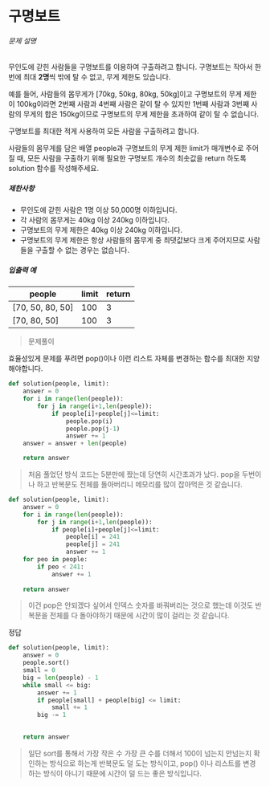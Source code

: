# 구명보트

###### 문제 설명

무인도에 갇힌 사람들을 구명보트를 이용하여 구출하려고 합니다. 구명보트는 작아서 한 번에 최대 **2명**씩 밖에 탈 수 없고, 무게 제한도 있습니다.

예를 들어, 사람들의 몸무게가 [70kg, 50kg, 80kg, 50kg]이고 구명보트의 무게 제한이 100kg이라면 2번째 사람과 4번째 사람은 같이 탈 수 있지만 1번째 사람과 3번째 사람의 무게의 합은 150kg이므로 구명보트의 무게 제한을 초과하여 같이 탈 수 없습니다.

구명보트를 최대한 적게 사용하여 모든 사람을 구출하려고 합니다.

사람들의 몸무게를 담은 배열 people과 구명보트의 무게 제한 limit가 매개변수로 주어질 때, 모든 사람을 구출하기 위해 필요한 구명보트 개수의 최솟값을 return 하도록 solution 함수를 작성해주세요.

##### 제한사항

- 무인도에 갇힌 사람은 1명 이상 50,000명 이하입니다.
- 각 사람의 몸무게는 40kg 이상 240kg 이하입니다.
- 구명보트의 무게 제한은 40kg 이상 240kg 이하입니다.
- 구명보트의 무게 제한은 항상 사람들의 몸무게 중 최댓값보다 크게 주어지므로 사람들을 구출할 수 없는 경우는 없습니다.

##### 입출력 예

| people           | limit | return |
| ---------------- | ----- | ------ |
| [70, 50, 80, 50] | 100   | 3      |
| [70, 80, 50]     | 100   | 3      |

> 문제풀이

효율성있게 문제를 푸려면 pop()이나 이런 리스트 자체를 변경하는 함수를 최대한 지양해야합니다.

```python
def solution(people, limit):
    answer = 0
    for i in range(len(people)):
        for j in range(i+1,len(people)):
            if people[i]+people[j]<=limit:
                people.pop(i)
                people.pop(j-1)
                answer += 1
    answer = answer + len(people)

    return answer
```

> 처음 풀었던 방식 코드는 5분만에 짰는데 당연히 시간초과가 났다. pop을 두번이나 하고 반복문도 전체를 돌아버리니 메모리를 많이 잡아먹은 것 같습니다. 

```python
def solution(people, limit):
    answer = 0
    for i in range(len(people)):
        for j in range(i+1,len(people)):
            if people[i]+people[j]<=limit:
                people[i] = 241
                people[j] = 241
                answer += 1
    for peo in people:
        if peo < 241:
            answer += 1
 
    return answer
```

> 이건 pop은 안되겠다 싶어서 인덱스 숫자를 바꿔버리는 것으로 했는데 이것도 반복문을 전체를 다 돌아야하기 때문에 시간이 많이 걸리는 것 같습니다.

정답

```python
def solution(people, limit):
    answer = 0
    people.sort()
    small = 0
    big = len(people) - 1
    while small <= big:
        answer += 1
        if people[small] + people[big] <= limit:
            small += 1
        big -= 1
            

    return answer
```

> 일단 sort를 통해서 가장 작은 수 가장 큰 수를 더해서 100이 넘는지 안넘는지 확인하는 방식으로 하는게 반복문도 덜 도는 방식이고, pop() 이나 리스트를 변경하는 방식이 아니기 때문에 시간이 덜 드는 좋은 방식입니다.